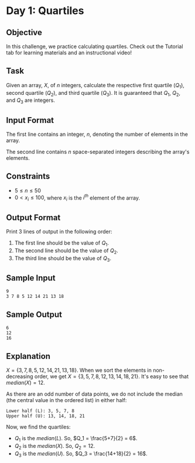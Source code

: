 # Day 1: Quartiles


## Objective 

In this challenge, we practice calculating quartiles. Check out the Tutorial
tab for learning materials and an instructional video!


## Task 

Given an array, $X$, of $n$ integers, calculate the respective first quartile
($Q_1$), second quartile ($Q_2$), and third quartile ($Q_3$). It is guaranteed
that $Q_1$, $Q_2$, and $Q_3$ are integers.


## Input Format

The first line contains an integer, $n$, denoting the number of elements in the array. 

The second line contains $n$ space-separated integers describing the array's
elements.


## Constraints

- $5 \leq n \leq 50$
- $0 < x_i \leq 100$, where $x_i$ is the $i^{th}$ element of the array.


## Output Format

Print $3$ lines of output in the following order:

1. The first line should be the value of $Q_1$.
2. The second line should be the value of $Q_2$.
3. The third line should be the value of $Q_3$.


## Sample Input

```
9
3 7 8 5 12 14 21 13 18
```


## Sample Output

```
6
12
16
```

## Explanation

$X = \{3, 7, 8, 5, 12, 14, 21, 13, 18\}$. When we sort the elements in non-decreasing order, we get $X = \{3, 5, 7, 8, 12, 13, 14, 18, 21\}$. It's easy to see that $median(X) = 12$.

As there are an odd number of data points, we do not include the median (the central value in the ordered list) in either half:

```
Lower half (L): 3, 5, 7, 8
Upper half (U): 13, 14, 18, 21
```

Now, we find the quartiles:

- $Q_1$ is the $median(L)$. So, $Q_1 = \frac{5+7}{2} = 6$.
- $Q_2$ is the $median(X)$. So, $Q_2 = 12$.
- $Q_3$ is the $median(U)$. So, $Q_3 = \frac{14+18}{2} = 16$.

